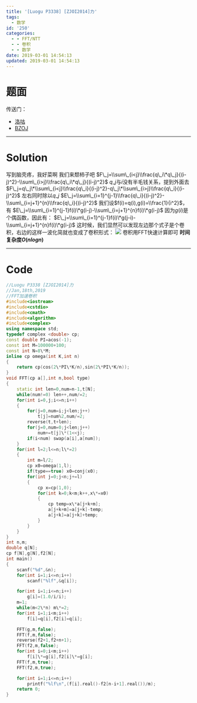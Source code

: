 ```yaml
---
title: '[Luogu P3338] [ZJOI2014]力'
tags:
  - 数学
id: '250'
categories:
  - - FFT/NTT
  - - 卷积
  - - 数学
date: 2019-03-01 14:54:13
updated: 2019-03-01 14:54:13
---
```


# 题面

传送门：

*   [洛咕](https://www.luogu.org/problemnew/show/P3338)
*   [BZOJ](https://www.lydsy.com/JudgeOnline/problem.php?id=3527)

* * *

# Solution

写到脑壳疼，我好菜啊 我们来颓柿子吧 $F\_j=\\sum\_{i<j}\\frac{q\_i\*q\_j}{(i-j)^2}-\\sum\_{i>j}\\frac{q\_i\*q\_j}{(i-j)^2}$ $q\_j$与$i$没有半毛钱关系，提到外面去 $F\_j=q\_j\*\\sum\_{i<j}\\frac{q\_i}{(i-j)^2}-q\_j\*\\sum\_{i>j}\\frac{q\_i}{(i-j)^2}$ 左右同时除以$q\_j$ $E\_j=\\sum\_{i=1}^{j-1}\\frac{q\_i}{(i-j)^2}-\\sum\_{i=j+1}^{n}\\frac{q\_i}{(i-j)^2}$ 我们设$f(i)=q(i),g(i)=\\frac{1}{i^2}$，有 $E\_j=\\sum\_{i=1}^{j-1}f(i)\*g(i-j)-\\sum\_{i=j+1}^{n}f(i)\*g(i-j)$ 因为$g(i)$是个偶函数，因此有： $E\_j=\\sum\_{i=1}^{j-1}f(i)\*g(j-i)-\\sum\_{i=j+1}^{n}f(i)\*g(i-j)$ 这时候，我们显然可以发现左边那个式子是个卷积，右边的这样一波化简就也变成了卷积形式： ![](https://img2018.cnblogs.com/blog/1316999/201901/1316999-20190118160422690-423540635.jpg) 卷积用FFT快速计算即可 **时间复杂度$O(nlogn)$**

* * *

# Code

```cpp
//Luogu P3338 [ZJOI2014]力
//Jan,18th,2019
//FFT加速卷积
#include<iostream>
#include<cstdio>
#include<cmath>
#include<algorithm>
#include<complex>
using namespace std;
typedef complex <double> cp;
const double PI=acos(-1);
const int M=100000+100;
const int N=8\*M;
inline cp omega(int K,int n)
{
    return cp(cos(2\*PI\*K/n),sin(2\*PI\*K/n));
}
void FFT(cp a[],int n,bool type)
{
    static int len=0,num=n-1,t[N];
    while(num!=0) len++,num/=2;
    for(int i=0,j;i<=n;i++)
    {
        for(j=0,num=i;j<len;j++)
            t[j]=num%2,num/=2;
        reverse(t,t+len);
        for(j=0,num=0;j<len;j++)
            num+=t[j]\*(1<<j);
        if(i<num) swap(a[i],a[num]);
    }
    for(int l=2;l<=n;l\*=2)
    {
        int m=l/2;
        cp x0=omega(1,l);
        if(type==true) x0=conj(x0);
        for(int j=0;j<n;j+=l)
        {
            cp x=cp(1,0);
            for(int k=0;k<m;k++,x\*=x0)
            {
                cp temp=x\*a[j+k+m];
                a[j+k+m]=a[j+k]-temp;
                a[j+k]=a[j+k]+temp;
            }
        }
    }
}
int n,m;
double q[N];
cp f[N],g[N],f2[N];
int main()
{
    scanf("%d",&n);
    for(int i=1;i<=n;i++)
        scanf("%lf",&q[i]);

    for(int i=1;i<=n;i++)
        g[i]=(1.0/i/i);
    m=1;
    while(m<2\*n) m\*=2;
    for(int i=1;i<m;i++)
        f[i]=q[i],f2[i]=q[i];

    FFT(g,m,false);
    FFT(f,m,false);
    reverse(f2+1,f2+n+1);
    FFT(f2,m,false);
    for(int i=0;i<m;i++)
        f[i]\*=g[i],f2[i]\*=g[i];
    FFT(f,m,true);
    FFT(f2,m,true);

    for(int i=1;i<=n;i++)
        printf("%lf\n",(f[i].real()-f2[n-i+1].real())/m);
    return 0;
}

```
